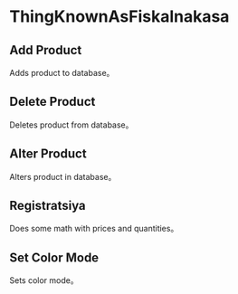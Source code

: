 # ThingKnownAsFiskalnakasa  

## Add Product   

Adds product to database。  

## Delete Product  

Deletes product from database。  

## Alter Product  

Alters product in database。  

## Registratsiya  

Does some math with prices and quantities。  

## Set Color Mode  

Sets color mode。  
